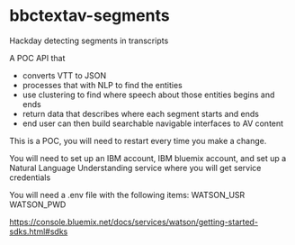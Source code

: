 # bbctextav-segments
Hackday detecting segments in transcripts

A POC API that

* converts VTT to JSON
* processes that with NLP to find the entities
* use clustering to find where speech about those entities begins and ends
* return data that describes where each segment starts and ends
* end user can then build searchable navigable interfaces to AV content

This is a POC, you will need to restart every time you make a change.

You will need to set up an IBM account, IBM bluemix account, and set up a Natural Language Understanding service where you will get service credentials

You will need a .env file with the following items:
WATSON_USR
WATSON_PWD

https://console.bluemix.net/docs/services/watson/getting-started-sdks.html#sdks